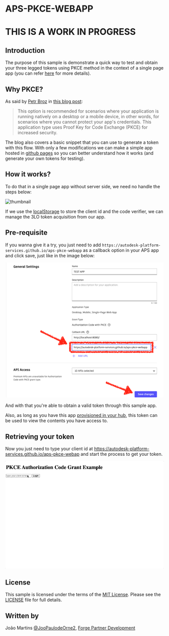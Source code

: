 # APS-PKCE-WEBAPP

# THIS IS A WORK IN PROGRESS

## Introduction

The purpose of this sample is demonstrate a quick way to test and obtain your three legged tokens using PKCE method in the context of a single page app (you can refer [here](https://aps.autodesk.com/en/docs/oauth/v2/tutorials/get-3-legged-token-pkce/) for more details).

## Why PKCE?

As said by [Petr Broz](https://github.com/petrbroz) in [this blog post](https://aps.autodesk.com/blog/new-application-types):

> This option is recommended for scenarios where your application is running natively on a desktop or a mobile device, in other words, for scenarios where you cannot protect your app's credentials. This application type uses Proof Key for Code Exchange (PKCE) for increased security.

The blog also covers a basic snippet that you can use to generate a token with this flow.
With only a few modifications we can make a simple app hosted in [github pages](https://pages.github.com) so you can better understand how it works (and generate your own tokens for testing).

## How it works?

To do that in a single page app without server side, we need no handle the steps below:

![thumbnail](./assets/desktop-mobile-spa1.png)

If we use the [localStorage](https://developer.mozilla.org/en-US/docs/Web/API/Window/localStorage) to store the client id and the code verifier, we can manage the 3LO token acquisition from our app.

## Pre-requisite

If you wanna give it a try, you just need to add `https://autodesk-platform-services.github.io/aps-pkce-webapp` as a callback option in your APS app and click save, just like in the image below:

![add callback url](./assets/pkce-app-callback.png)

And with that you're able to obtain a valid token through this sample app.

Also, as long as you have this app [provisioned in your hub](https://tutorials.autodesk.io/#provision-access-in-other-products), this token can be used to view the contents you have access to.

## Retrieving your token

Now you just need to type your client id at https://autodesk-platform-services.github.io/aps-pkce-webap and start the process to get your token.

![PKCE Token](./assets/pkce-token.gif)

## License

This sample is licensed under the terms of the [MIT License](http://opensource.org/licenses/MIT). Please see the [LICENSE](LICENSE) file for full details.

## Written by

João Martins [@JooPaulodeOrne2](http://twitter.com/JooPaulodeOrne2), [Forge Partner Development](http://forge.autodesk.com)

